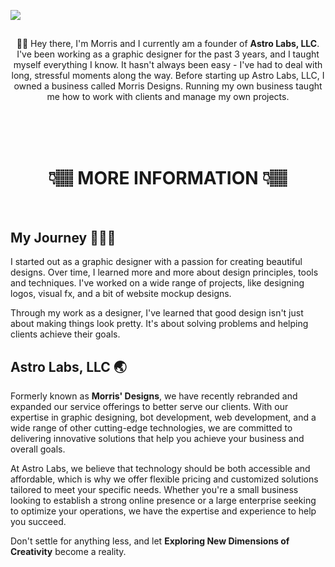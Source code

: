 <a href="https://discord.astrolabs.net"><img src=https://cdn.discordapp.com/attachments/915662149118992404/1101685505319522324/Github_Banner.png></a>

<span align="center">
  <h2></h2>
  <p>👋🏽 Hey there, I'm Morris and I currently am a founder of <b>Astro Labs, LLC</b>. I've been working as a graphic designer for the past 3 years, and I taught myself everything I know. It hasn't always been easy - I've had to deal with long, stressful moments along the way. Before starting up Astro Labs, LLC, I owned a business called Morris Designs. Running my own business taught me how to work with clients and manage my own projects.</p>

<br><br><br><h1>👇🏽 MORE INFORMATION 👇🏽</h1><br>
</span>

<h2>My Journey 🏃🏽‍♂️</h2>

 <p>I started out as a graphic designer with a passion for creating beautiful designs. Over time, I learned more and more about design principles, tools and techniques. I've worked on a wide range of projects, like designing logos, visual fx, and a bit of website mockup designs.

Through my work as a designer, I've learned that good design isn't just about making things look pretty. It's about solving problems and helping clients achieve their goals.</p>

<h2>Astro Labs, LLC 🌏</h2>

  <p>Formerly known as <b>Morris' Designs</b>, we have recently rebranded and expanded our service offerings to better serve our clients. With our expertise in graphic designing, bot development, web development, and a wide range of other cutting-edge technologies, we are committed to delivering innovative solutions that help you achieve your business and overall goals.

At Astro Labs, we believe that technology should be both accessible and affordable, which is why we offer flexible pricing and customized solutions tailored to meet your specific needs. Whether you're a small business looking to establish a strong online presence or a large enterprise seeking to optimize your operations, we have the expertise and experience to help you succeed.

  Don't settle for anything less, and let <b>Exploring New Dimensions of Creativity</b> become a reality.</p>
